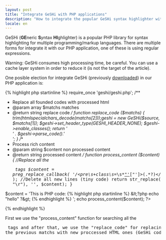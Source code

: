 ```yaml
---
layout: post
title: "Integrate GeSHi with PHP applications"
description: "How to integrate the popular GeSHi syntax highlighter with PHP applications"
locale: en
---
```


GeSHi (**GE**neric **S**yntax **HI**ghlighter) is a popular PHP library for syntax highlighting for multiple programming/markup languages. There are multiple forms for integrate it with our PHP application, one of these is using regular expressions.

Warning: GeSHi consumes high processing time, be careful. You can use a cache layer system in order to reduce it (is not the target of the article).

One posible election for integrate GeSHi (previously <a href="http://sourceforge.net/projects/geshi/files/">downloaded</a>) in our PHP application is:

{% highlight php startinline %}
require_once 'geshi/geshi.php';
/**
 * Replace all founded codes with processed html
 * @param array $matchs matches
 * @return string replace code
 */
function replace_code ($matchs)
{
  trim(htmlspecialchars_decode($matchs[2]));
  $geshi = new GeSHi($source, $matchs[1]);
  $geshi->set_header_type(GESHI_HEADER_NONE);
  $geshi->enable_classes();
  return  '<div class="code">' . $geshi->parse_code().'</div>';
}
/**
 * Process rich content
 * @param string $content non processed content
 * @return string processed content
 */
function process_content ($content)
{
  //Replace all the <pre> tags
  $content = preg_replace_callback(
    '/<pre\s+class\s*=\s*["\'](.*?)["\']>(.*?)<\/pre>/s',
    'replace_code',
    $content
  );
  //Delete all new lines (tiny code)
  return str_replace(array("\n", "\r"), '', $content);
}

$content = 'This is PHP code: {% highlight php startinline %}
&lt;?php echo "hello" ?&gt;
{% endhighlight %}
';
echo process_content($content);
?>

{% endhighlight %}

First we use the "process_content" function for searching all the <pre> tags and after that, we use the "replace_code" for replacing all the previous matchs with new proccessed HTML ones (GeSHi code).
